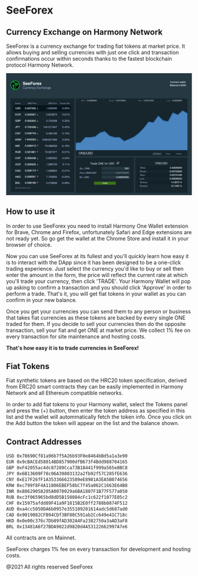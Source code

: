 # SeeForex

## Currency Exchange on Harmony Network

SeeForex is a currency exchange for trading fiat tokens at market price. It allows buying and selling currencies with just one click and transaction confirmations occur within seconds thanks to the fastest blockchain protocol Harmony Network.

![Webshot](media/webshot.jpg)

## How to use it

In order to use SeeForex you need to install Harmony One Wallet extension for Brave, Chrome and Firefox, unfortunately Safari and Edge extensions are not ready yet. So go get the wallet at the Chrome Store and install it in your browser of choice.

Now you can use SeeForex at its fullest and you'll quickly learn how easy it is to interact with the DApp since it has been designed to be a one-click trading experience. Just select the currency you'd like to buy or sell then enter the amount in the form, the price will reflect the current rate at which you'll trade your currency, then click 'TRADE'. Your Harmony Wallet will pop up asking to confirm a transaction and you should click 'Approve' in order to perform a trade. That's it, you will get fiat tokens in your wallet as you can confirm in your new balance.

Once you get your currencies you can send them to any person or business that takes fiat currencies as these tokens are backed by every single ONE traded for them. If you decide to sell your currencies then do the opposite transaction, sell your fiat and get ONE at market price. We collect 1% fee on every transaction for site maintenance and hosting costs.

**That's how easy it is to trade currencies in SeeForex!**

## Fiat Tokens

Fiat synthetic tokens are based on the HRC20 token specification, derived from ERC20 smart contracts they can be easily implemented in Harmony Network and all Ethereum compatible networks.

In order to add fiat tokens to your Harmony wallet, select the Tokens panel and press the (+) button, then enter the token address as specified in this list and the wallet will autommatically fetch the token info. Once you click on the Add button the token will appear on the list and the balance shown.

## Contract Addresses

```
USD 0x78690Cf81a96b7f5A26b93F0e8464bBd5a1a3e90 
EUR 0x9cBACEd58014BD857900dfB673f4Bdd988704165 
GBP 0xF42055ac4dc87289Cca73B18441f999a565e8BC8 
JPY 0x6B13609F78c06A39803132a2fb92f57C205fE636 
CNY 0xE17F26fF1A353366623589eE8981A3EA5B074656 
KRW 0xc799f8F4A11806EBEF58bC7f45a062C1663E64B8 
INR 0x88629058205A0070029a6BA1807F1B77F577a050 
RUB 0xc3f065965bd8dD5B158084cFc1c622f1077E05c2 
CHF 0x15975afdd89F41a9F1815B2E0ff2788b0874F512 
AUD 0xa4cc5050DA6b0957e355109201614adc5d687ad0 
CAD 0x9019082CFB94CDf3BF80C591ab2Cc649e41C718c 
HKD 0x0e00c376c7Db89fAD302A4Fa2382750a3aAD3aF8 
BRL 0x13481A6f27BDA9022d9820d4A53122662997A7e6 
```

All contracts are on Mainnet. 

SeeForex charges 1% fee on every transaction for development and hosting costs.

@2021 All rights reserved SeeForex
